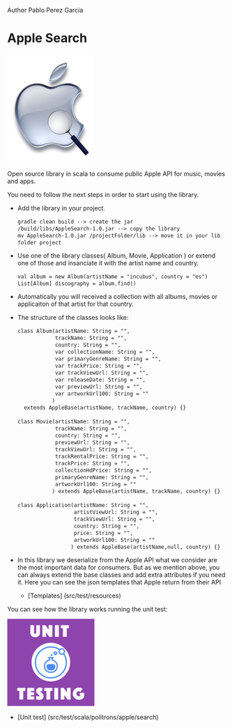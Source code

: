 Author Pablo Perez Garcia

# Apple Search

![My image](src/main/resources/img/apple.jpg)

Open source library in scala to consume public Apple API for music, movies and apps.

You need to follow the next steps in order to start using the library.

* Add the library in your project.
    ```
    gradle clean build --> create the jar
    /build/libs/AppleSearch-1.0.jar --> copy the library
    mv AppleSearch-1.0.jar /projectFolder/lib --> move it in your lib folder project
    ```

* Use one of the library classes( Album, Movie, Application ) or extend one of those and insanciate it with the artist name and country.

    ```
    val album = new Album(artistName = "incubus", country = "es")
    List[Album] discography = album.find()
    ```

* Automatically you will received a collection with all albums, movies or applicaiton of that artist for that country.


* The structure of the classes looks like:

    ```
    class Album(artistName: String = "",
                trackName: String = "",
                country: String = "",
                var collectionName: String = "",
                var primaryGenreName: String = "",
                var trackPrice: String = "",
                var trackViewUrl: String = "",
                var releaseDate: String = "",
                var previewUrl: String = "",
                var artworkUrl100: String = ""
               )
      extends AppleBase(artistName, trackName, country) {}

    class Movie(artistName: String = "",
                trackName: String = "",
                country: String = "",
                previewUrl: String = "",
                trackViewUrl: String = "",
                trackRentalPrice: String = "",
                trackPrice: String = "",
                collectionHdPrice: String = "",
                primaryGenreName: String = "",
                artworkUrl100: String = ""
               ) extends AppleBase(artistName, trackName, country) {}

    class Application(artistName: String = "",
                      artistViewUrl: String = "",
                      trackViewUrl: String = "",
                      country: String = "",
                      price: String = "",
                      artworkUrl100: String = ""
                     ) extends AppleBase(artistName,null, country) {}
    ```

* In this library we deserialize from the Apple API what we consider are the most important data for consumers.
  But as we mention above, you can always extend the base classes and add extra attributes if you need it.
  Here you can see the json templates that Apple return from their API

  * [Templates] (src/test/resources)

You can see how the library works running the unit test:

![My image](src/main/resources/img/unit.png)

* [Unit test] (src/test/scala/politrons/apple/search)



